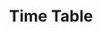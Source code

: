 ---
title: Time Table
description: tablon de horarios simple de gestionar, ya sea con un json o usando un simple back para la generacion de los horarios y gestion de estados.
href: https://github.com/francoZuniga32/timetable_v1
---
